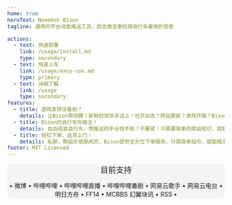 ```yaml
---
home: true
heroText: Nonebot Bison
tagline: 通用的平台消息推送工具，励志做全泰拉骑自行车最快的信使

actions:
  - text: 快速部署
    link: /usage/install.md
    type: secondary
  - text: 快速上车
    link: /usage/easy-use.md
    type: primary
  - text: 详细了解
    link: /usage
    type: secondary
features:
  - title: 游戏发饼没看到？
    details: 让Bison帮你蹲！新鲜的饼热乎送上！社交动态？网站更新？游戏开服？Bison的自行车24小时风雨无阻！
  - title: Bison的自行车你做主！
    details: 自由组装自行车，想推送的平台找不到？不要紧！只需要简单的爬虫知识，就能为自行车装上新的配件派送你需要的信件！
  - title: 轻松下单，送货上门！
    details: 私聊、群组亦或是网页，Bison提供全方位下单服务，只需简单指令，就能精准送达！
footer: MIT Licensed
---
```


<center>

<div style="background: rgba(128, 128, 128, 0.07); border-radius: 10px; background-clip: padding-box;">

<font size=4px>目前支持</font>

• 微博 • 哔哩哔哩 • 哔哩哔哩直播 • 哔哩哔哩番剧 • 网易云歌手 • 网易云电台 • 明日方舟 • FF14 • MCBBS 幻翼块讯 • RSS •

</div>
</center>
